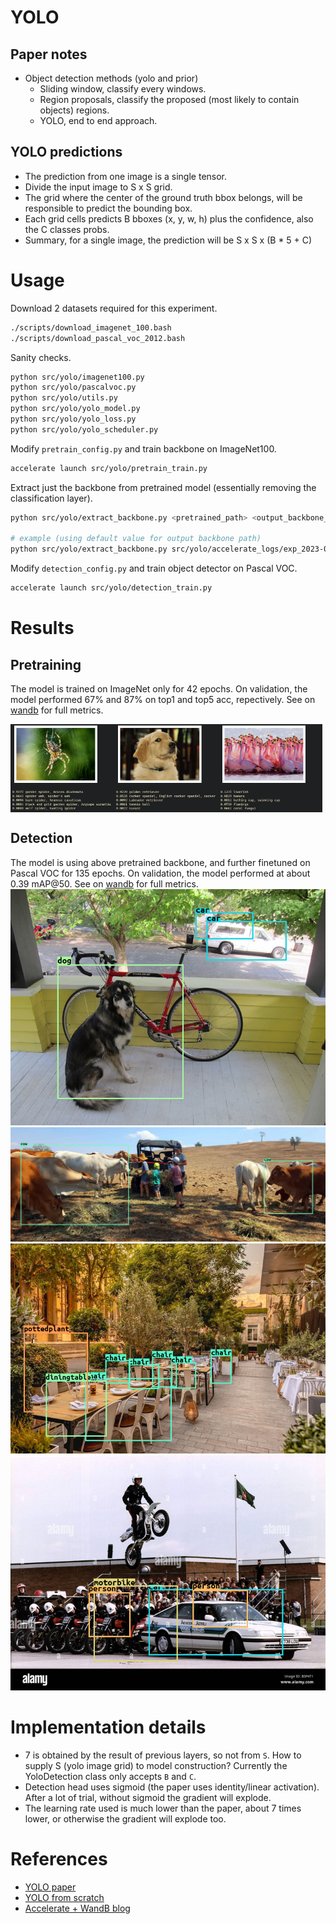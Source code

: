 # YOLO

## Paper notes
* Object detection methods (yolo and prior)
    * Sliding window, classify every windows.
    * Region proposals, classify the proposed (most likely to contain objects) regions.
    * YOLO, end to end approach.

##  YOLO predictions
* The prediction from one image is a single tensor.
* Divide the input image to S x S grid.
* The grid where the center of the ground truth bbox belongs, will be responsible to predict the bounding box.
* Each grid cells predicts B bboxes (x, y, w, h) plus the confidence, also the C classes probs.
* Summary, for a single image, the prediction will be S x S x (B * 5 + C)

# Usage
Download 2 datasets required for this experiment.
```bash
./scripts/download_imagenet_100.bash
./scripts/download_pascal_voc_2012.bash
```
Sanity checks.
```bash
python src/yolo/imagenet100.py
python src/yolo/pascalvoc.py
python src/yolo/utils.py
python src/yolo/yolo_model.py
python src/yolo/yolo_loss.py
python src/yolo/yolo_scheduler.py
```
Modify `pretrain_config.py` and train backbone on ImageNet100.
```bash
accelerate launch src/yolo/pretrain_train.py
```
Extract just the backbone from pretrained model (essentially removing the classification layer).
```bash
python src/yolo/extract_backbone.py <pretrained_path> <output_backbone_path>

# example (using default value for output backbone path)
python src/yolo/extract_backbone.py src/yolo/accelerate_logs/exp_2023-08-02_17-49-37/checkpoints/checkpoint_27/pytorch_model.bin
```
Modify `detection_config.py` and train object detector on Pascal VOC.
```bash
accelerate launch src/yolo/detection_train.py
```

# Results
## Pretraining
The model is trained on ImageNet only for 42 epochs. On validation, the model performed 67% and 87% on top1 and top5 acc, repectively. See on [wandb](https://wandb.ai/evanarlian/yolo_pretraining) for full metrics.
<div style="display: flex; flex-wrap: wrap;">
    <img src="demo/spider.png" style="width: 33%;">
    <img src="demo/golden.png" style="width: 33%;">
    <img src="demo/flamingo.png" style="width: 33%;">
</div>

## Detection
The model is using above pretrained backbone, and further finetuned on Pascal VOC for 135 epochs. On validation, the model performed at about 0.39 mAP@50. See on [wandb](https://wandb.ai/evanarlian/yolo_detection) for full metrics.
![](demo/og_yolo_dog.png)
![](demo/long_cow.png)
![](demo/dining.png)
![](demo/stunt.png)

# Implementation details
* 7 is obtained by the result of previous layers, so not from `S`. How to supply S (yolo image grid) to model construction? Currently the YoloDetection class only accepts `B` and `C`.
* Detection head uses sigmoid (the paper uses identity/linear activation). After a lot of trial, without sigmoid the gradient will explode.
* The learning rate used is much lower than the paper, about 7 times lower, or otherwise the gradient will explode too.

# References
* [YOLO paper](https://arxiv.org/abs/1506.02640)
* [YOLO from scratch](https://www.youtube.com/watch?v=n9_XyCGr-MI)
* [Accelerate + WandB blog](https://wandb.ai/gladiator/HF%20Accelerate%20+%20W&B/reports/Hugging-Face-Accelerate-Super-Charged-with-Weights-Biases--VmlldzoyNzk3MDUx?utm_source=docs&utm_medium=docs&utm_campaign=accelerate-docs)


